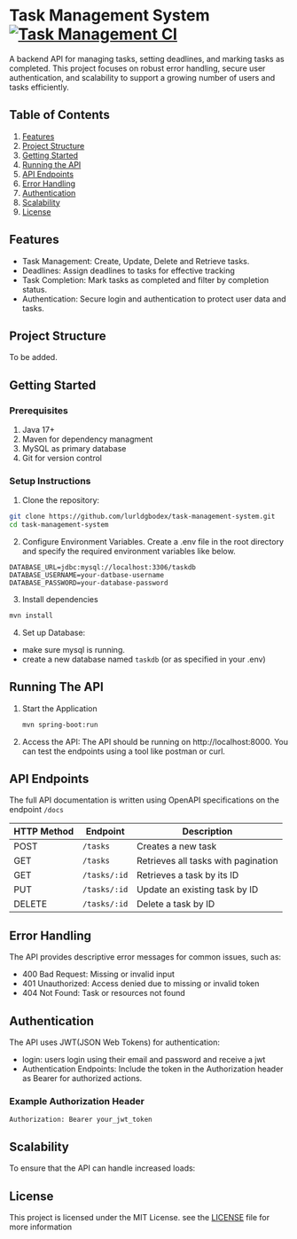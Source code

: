 # Task Management System    [![Task Management CI](https://github.com/lurldgbodex/task-management-system/actions/workflows/task_management_ci.yaml/badge.svg)](https://github.com/lurldgbodex/task-management-system/actions/workflows/task_management_ci.yaml)
A backend API for managing tasks, setting deadlines, and marking tasks as completed. This project focuses on robust error handling, secure user authentication, and scalability to support a growing number of users and tasks efficiently.

## Table of Contents
1. [Features](#features)
2. [Project Structure](#project-structure)
3. [Getting Started](#getting-started)
4. [Running the API](#running-the-api)
5. [API Endpoints](#api-endpoints)
6. [Error Handling](#error-handling)
7. [Authentication](#authentication)
8. [Scalability](#scalability)
9. [License](#license)

## Features
- Task Management: Create, Update, Delete and Retrieve tasks.
- Deadlines: Assign deadlines to tasks for effective tracking
- Task Completion: Mark tasks as completed and filter by completion status.
- Authentication: Secure login and authentication to protect user data and tasks.

## Project Structure
To be added.

## Getting Started
### Prerequisites
1. Java 17+
2. Maven for dependency managment
3. MySQL as primary database
4. Git for version control

### Setup Instructions
1. Clone the repository:
```bash
git clone https://github.com/lurldgbodex/task-management-system.git
cd task-management-system
```
2. Configure Environment Variables.
Create a .env file in the root directory and specify the required environment variables like below.
```env
DATABASE_URL=jdbc:mysql://localhost:3306/taskdb
DATABASE_USERNAME=your-datbase-username
DATABASE_PASSWORD=your-database-password
```
3. Install dependencies
```bash
mvn install
```
4. Set up Database:
 - make sure mysql is running.
 - create a new database named `taskdb` (or as specified in your .env)


## Running The API
1. Start the Application
    ```bash
   mvn spring-boot:run
    ```
2. Access the API:
    The API should be running on http://localhost:8000. You can test the endpoints using a tool like postman or curl.

## API Endpoints
The full API documentation is written using OpenAPI specifications on the endpoint `/docs`

|   HTTP Method     | Endpoint      | Description                         |
|-------------------|---------------|-------------------------------------|
|   POST            | `/tasks`      | Creates a new task                  |
|   GET             | `/tasks`      | Retrieves all tasks with pagination |
|   GET             | `/tasks/:id`  | Retrieves a task by its ID          |
|   PUT             | `/tasks/:id`  | Update an existing task by ID       |
|   DELETE          | `/tasks/:id`  | Delete a task by ID                 |

## Error Handling
The API provides descriptive error messages for common issues, such as:
- 400 Bad Request: Missing or invalid input
- 401 Unauthorized: Access denied due to missing or invalid token
- 404 Not Found: Task or resources not found

## Authentication
The API uses JWT(JSON Web Tokens) for authentication:
- login: users login using their email and password and receive a jwt
- Authentication Endpoints: Include the token in the Authorization header as Bearer <token> for authorized actions.

### Example Authorization Header
```
Authorization: Bearer your_jwt_token
```

## Scalability
To ensure that the API can handle increased loads:
<To Be Added>

## License
This project is licensed under the MIT License. see the [LICENSE](#license) file for more information
